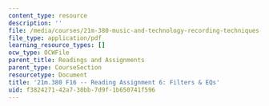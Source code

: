 ```yaml
---
content_type: resource
description: ''
file: /media/courses/21m-380-music-and-technology-recording-techniques-and-audio-production-fall-2016/f382427142a730bb7d9f1b650741f596_MIT21M_380F16_assn_rd06.pdf
file_type: application/pdf
learning_resource_types: []
ocw_type: OCWFile
parent_title: Readings and Assignments
parent_type: CourseSection
resourcetype: Document
title: '21m.380 F16 -- Reading Assignment 6: Filters & EQs'
uid: f3824271-42a7-30bb-7d9f-1b650741f596
---
```

